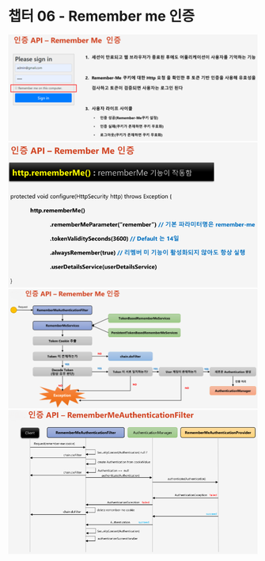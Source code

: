 # 챕터 06 - Remember me 인증

![1.png](./img/1.png  )
![2.png](./img/2.png)  
![3.png](./img/3.png)  
![4.png](./img/4.png)  
